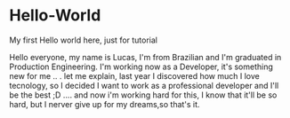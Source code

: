 # Hello-World
My first Hello world here, just for tutorial

Hello everyone, my name is Lucas, I'm from Brazilian and I'm graduated in Production Engineering.
I'm working now as a Developer, it's something new for me .. . let me explain, last year I discovered how much I love tecnology, so I decided I want to work as a professional developer and I'll be the best ;D .... and now i'm working hard for this, I know that  it'll be so hard, but I nerver give up for my dreams,so that's it. 

